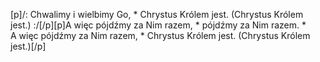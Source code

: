 [p]/: Chwalimy i wielbimy Go, * Chrystus Królem jest. (Chrystus Królem jest.) :/[/p][p]A więc pójdźmy za Nim razem, * pójdźmy za Nim razem. * A więc pójdźmy za Nim razem, * Chrystus Królem jest. (Chrystus Królem jest.)[/p]
